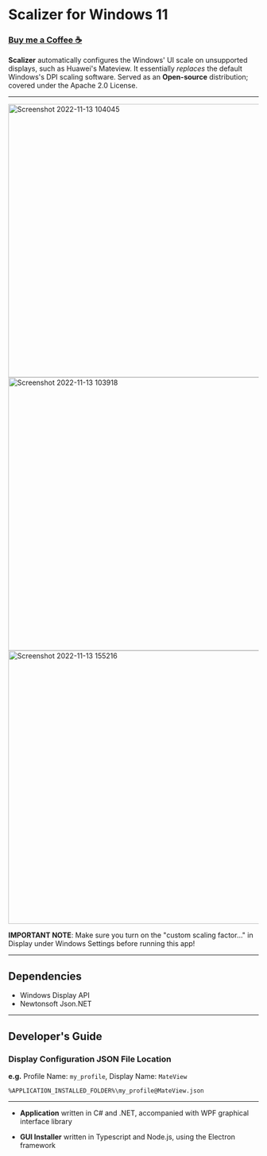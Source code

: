 # Scalizer for Windows 11

### [Buy me a Coffee ☕](https://www.buymeacoffee.com/wonmor)

**Scalizer** automatically configures the Windows' UI scale on unsupported displays, such as Huawei's Mateview.
It essentially *replaces* the default Windows's DPI scaling software. Served as an **Open-source** distribution; covered under the Apache 2.0 License.

---

<img width="550" alt="Screenshot 2022-11-13 104045" src="https://user-images.githubusercontent.com/35755386/201530562-6488f21f-3500-43fc-831a-f3dda39745b5.png">

<img width="550" alt="Screenshot 2022-11-13 103918" src="https://user-images.githubusercontent.com/35755386/201530569-aa2e41bf-ec6c-4c60-8b9b-a7bfadf4dbe6.png">

<img width="550" alt="Screenshot 2022-11-13 155216" src="https://user-images.githubusercontent.com/35755386/201544058-f5981bcd-28e9-48db-bfb5-bbdbad492155.png">

**IMPORTANT NOTE**: Make sure you turn on the "custom scaling factor..." in Display under Windows Settings before running this app!

---

## Dependencies
- Windows Display API
- Newtonsoft Json.NET

---

## Developer's Guide

### Display Configuration JSON File Location

**e.g.** Profile Name: ```my_profile```, Display Name: ```MateView```

```%APPLICATION_INSTALLED_FOLDER%\my_profile@MateView.json```

---

- **Application** written in C# and .NET, accompanied with WPF graphical interface library

- **GUI Installer** written in Typescript and Node.js, using the Electron framework

